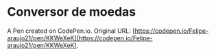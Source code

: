 # Conversor de moedas

A Pen created on CodePen.io. Original URL: [https://codepen.io/Felipe-araujo21/pen/KKWeXeK](https://codepen.io/Felipe-araujo21/pen/KKWeXeK).


